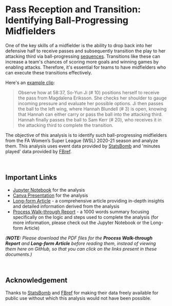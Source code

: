 # Pass Reception and Transition: Identifying Ball-Progressing Midfielders

One of the key skills of a midfielder is the ability to drop back into her defensive half to receive passes and subsequently transition the play to her attacking third via ball-progressing [sequences](https://www.statsperform.com/resource/introducing-a-possessions-framework/). Transitions like these can increase a team's chances of scoring more goals and winning games by enabling attacks. Therefore, it's essential for teams to have midfielders who can execute these transitions effectively. 

Here's an [example clip](https://youtu.be/K6AZekdTNcI?si=5EFkmfsL18A4E1Mx&t=5284):

> Observe how at 58:37, So-Yun Ji (# 10) positions herself to receive the pass from Magdalena Eriksson. She checks her shoulder to gauge incoming pressure and evaluate her possible options. Ji then passes the ball to the left wing, where Hannah Blundell (# 3) is open, knowing that Hannah can either carry or pass the ball into the attacking third. Hannah finally passes the ball to Sam Kerr (# 20), who receives it in the attacking third to complete the transition.

The objective of this analysis is to identify such ball-progressing midfielders from the FA Women’s Super League (WSL) 2020-21 season and analyze them. This analysis uses event data provided by [StatsBomb](https://statsbomb.com/news/statsbomb-release-free-2020-21-fa-womens-super-league-data-updated-r-guide/) and 'minutes played' data provided by [FBref](https://fbref.com/en/comps/189/2020-2021/playingtime/2020-2021-Womens-Super-League-Stats). 

<br>

## Important Links

- [Jupyter Notebook](pass_reception_and_transition.ipynb) for the analysis
- [Canva Presentation](https://www.canva.com/design/DAF7e2Rj-Xg/CuvZXUSayyfHOY7mlcleuA/view?utm_content=DAF7e2Rj-Xg&utm_campaign=designshare&utm_medium=link&utm_source=editor) for the analysis
- [Long-form Article](Long-form%20Article.pdf) - a comprehensive article providing in-depth insights and detailed information derived from the analysis
- [Process Walk-through Report](Process%20Walk-through%20Report.pdf) - a 1000 words summary focusing specifically on the logic and steps used to complete the analysis (for more information, please check out the Jupyter Notebook or the Long-form Article)

_(**NOTE:** Please download the PDF files for the **Process Walk-through Report** and **Long-form Article** before reading them, instead of viewing them here on GitHub, so that you can click on the links present in these documents.)_

<br>

## Acknowledgement

Thanks to [StatsBomb](https://statsbomb.com/) and [FBref](https://fbref.com/en/) for making their data freely available for public use without which this analysis would not have been possible.
